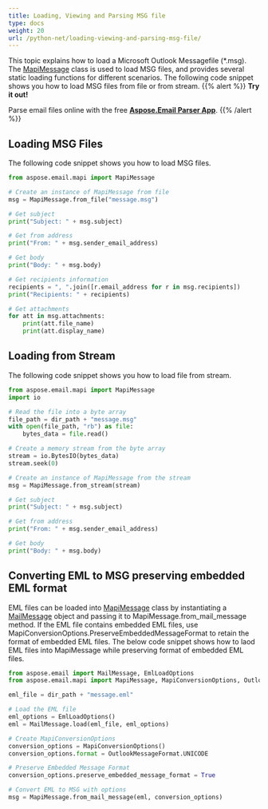 ```yaml
---
title: Loading, Viewing and Parsing MSG file
type: docs
weight: 20
url: /python-net/loading-viewing-and-parsing-msg-file/
---
```



This topic explains how to load a Microsoft Outlook Messagefile (*.msg). The [MapiMessage](https://reference.aspose.com/email/python-net/aspose.email.mapi/mapimessage/) class is used to load MSG files, and provides several static loading functions for different scenarios. The following code snippet shows you how to load MSG files from file or from stream.
{{% alert %}}
**Try it out!**

Parse email files online with the free [**Aspose.Email Parser App**](https://products.aspose.app/email/parser).
{{% /alert %}}
## **Loading MSG Files**
The following code snippet shows you how to load MSG files.

```py
from aspose.email.mapi import MapiMessage

# Create an instance of MapiMessage from file
msg = MapiMessage.from_file("message.msg")

# Get subject
print("Subject: " + msg.subject)

# Get from address
print("From: " + msg.sender_email_address)

# Get body
print("Body: " + msg.body)

# Get recipients information
recipients = ", ".join([r.email_address for r in msg.recipients])
print("Recipients: " + recipients)

# Get attachments
for att in msg.attachments:
    print(att.file_name)
    print(att.display_name)
```
## **Loading from Stream**
The following code snippet shows you how to load file from stream.

```py
from aspose.email.mapi import MapiMessage
import io

# Read the file into a byte array
file_path = dir_path + "message.msg"
with open(file_path, "rb") as file:
    bytes_data = file.read()

# Create a memory stream from the byte array
stream = io.BytesIO(bytes_data)
stream.seek(0)

# Create an instance of MapiMessage from the stream
msg = MapiMessage.from_stream(stream)

# Get subject
print("Subject: " + msg.subject)

# Get from address
print("From: " + msg.sender_email_address)

# Get body
print("Body: " + msg.body)
```

## **Converting EML to MSG preserving embedded EML format**
EML files can be loaded into [MapiMessage](https://reference.aspose.com/email/python-net/aspose.email.mapi/mapimessage/) class by instantiating a [MailMessage](https://reference.aspose.com/email/python-net/aspose.email/mailmessage/) object and passing it to MapiMessage.from_mail_message method. If the EML file contains embedded EML files, use MapiConversionOptions.PreserveEmbeddedMessageFormat to retain the format of embedded EML files. The below code snippet shows how to laod EML files into MapiMessage while preserving format of embedded EML files.

```py
from aspose.email import MailMessage, EmlLoadOptions
from aspose.email.mapi import MapiMessage, MapiConversionOptions, OutlookMessageFormat

eml_file = dir_path + "message.eml"

# Load the EML file
eml_options = EmlLoadOptions()
eml = MailMessage.load(eml_file, eml_options)

# Create MapiConversionOptions
conversion_options = MapiConversionOptions()
conversion_options.format = OutlookMessageFormat.UNICODE

# Preserve Embedded Message Format
conversion_options.preserve_embedded_message_format = True

# Convert EML to MSG with options
msg = MapiMessage.from_mail_message(eml, conversion_options)
```
